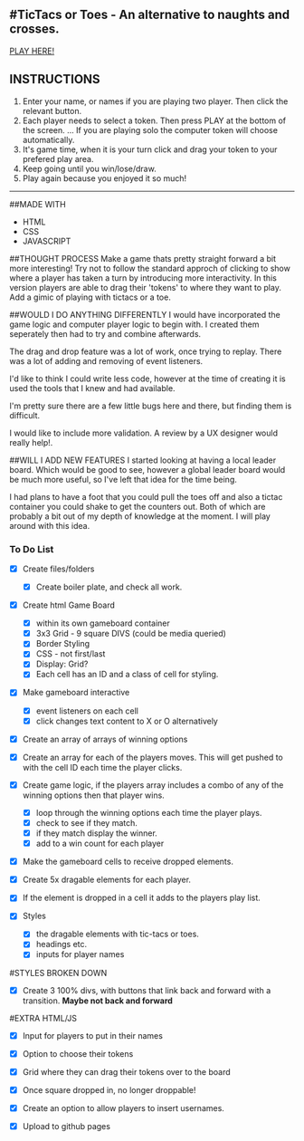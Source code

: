 #TicTacs or Toes - An alternative to naughts and crosses.
----

[PLAY HERE!](http://jamesrbedwell.github.io/tic-tac-or-toe)

## INSTRUCTIONS

1. Enter your name, or names if you are playing two player. Then click the relevant button.
2. Each player needs to select a token. Then press PLAY at the bottom of the screen.
... If you are playing solo the computer token will choose automatically.
3. It's game time, when it is your turn click and drag your token to your prefered play area.
4. Keep going until you win/lose/draw.
5. Play again because you enjoyed it so much!

----

##MADE WITH
* HTML
* CSS
* JAVASCRIPT

##THOUGHT PROCESS
Make a game thats pretty straight forward a bit more interesting! Try not to follow the standard approch of clicking to show where a player has taken a turn by introducing more interactivity. In this version players are able to drag their 'tokens' to where they want to play.
Add a gimic of playing with tictacs or a toe.

##WOULD I DO ANYTHING DIFFERENTLY
I would have incorporated the game logic and computer player logic to begin with.  I created them seperately then had to try and combine afterwards.

The drag and drop feature was a lot of work, once trying to replay. There was a lot of adding and removing of event listeners.

I'd like to think I could write less code, however at the time of creating it is used the tools that I knew and had available.

I'm pretty sure there are a few little bugs here and there, but finding them is difficult.

I would like to include more validation. A review by a UX designer would really help!.

##WILL I ADD NEW FEATURES
I started looking at having a local leader board.  Which would be good to see, however a global leader board would be much more useful, so I've left that idea for the time being.

I had plans to have a foot that you could pull the toes off and also a tictac container you could shake to get the counters out. Both of which are probably a bit out of my depth of knowledge at the moment. I will play around with this idea.



### To Do List
- [x] Create files/folders
    - [x] Create boiler plate, and check all work.

- [x] Create html Game Board
    - [x] within its own gameboard container
    - [x] 3x3 Grid - 9 square DIVS (could be media queried)
    - [x] Border Styling
    - [x] CSS - not first/last
    - [x] Display: Grid?
    - [x] Each cell has an ID and a class of cell for styling.

- [x] Make gameboard interactive
    - [x] event listeners on each cell
    - [x] click changes text content to X or O alternatively

- [x] Create an array of arrays of winning options

- [x] Create an array for each of the players moves. This will get pushed to with the cell ID each time the player clicks.

- [x] Create game logic, if the players array includes a combo of any of the winning options then that player wins.
    - [x] loop through the winning options each time the player plays.
    - [x] check to see if they match.
    - [x] if they match display the winner.
    - [x] add to a win count for each player

- [x] Make the gameboard cells to receive dropped elements.

- [x] Create 5x dragable elements for each player.

- [x] If the element is dropped in a cell it adds to the players play list.

- [x] Styles 
    - [x] the dragable elements with tic-tacs or toes.
    - [x] headings etc.
    - [x] inputs for player names

#STYLES BROKEN DOWN

- [x] Create 3 100% divs, with buttons that link back and forward with a transition. **Maybe not back and forward**

#EXTRA HTML/JS

- [x] Input for players to put in their names
- [x] Option to choose their tokens
- [x] Grid where they can drag their tokens over to the board 
- [x] Once square dropped in, no longer droppable!

- [x] Create an option to allow players to insert usernames.

- [x] Upload to github pages
